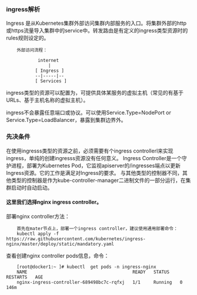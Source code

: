 ### ingress解析

Ingress 是从Kubernetes集群外部访问集群内部服务的入口。将集群外部的http或https流量导入集群中的service中。转发路由是有定义的ingress类型资源时的rules规则设定的。

        外部访问流程：

                internet
                    |
               [ Ingress ]
               --|-----|--
               [ Services ]
ingress类型的资源可以配置为，可提供具体某服务的虚拟主机（常见的有基于URLs、基于主机名称的虚拟主机）。

ingress不会暴露任意端口或协议。可以使用Service.Type=NodePort or Service.Type=LoadBalancer，暴露到集群边界外。

### 先决条件
在使用ingresss类型的资源之前，必须需要有个ingress controllerl来实现ingress，单纯的创建ingresss资源没有任何意义。
Ingress Controller是一个守护进程，部署为Kubernetes Pod，它监视apiserver的/ingresses端点以更新Ingress资源。它的工作是满足对Ingress的要求。
与其他类型的控制器不同，其他类型的控制器是作为kube-controller-manager二进制文件的一部分运行，在集群启动时自动启动。

#### 这里我们选择nginx ingress  controller。
部署nginx controller方法：
        
        首先在mater节点上，部署一个ingress controller，建议使用通用部署命令：
        kubectl apply -f https://raw.githubusercontent.com/kubernetes/ingress-nginx/master/deploy/static/mandatory.yaml
查看创建nginx controller pods信息，命令：

        [root@docker1:~ ]# kubectl  get pods -n ingress-nginx
        NAME                                        READY   STATUS    RESTARTS   AGE
        nginx-ingress-controller-689498bc7c-rqfxj   1/1     Running   0          146m
